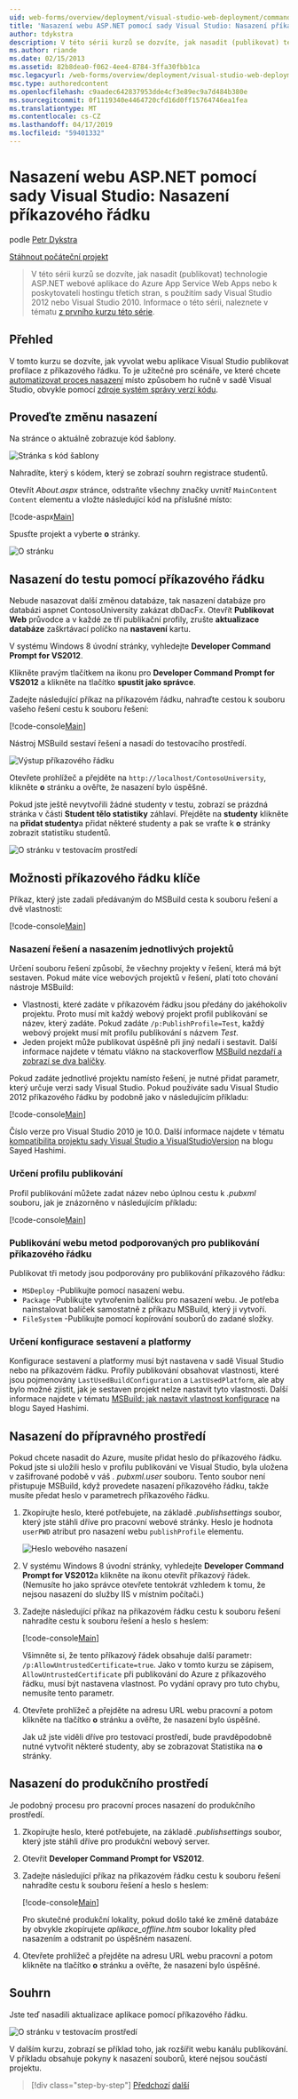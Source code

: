 ```yaml
---
uid: web-forms/overview/deployment/visual-studio-web-deployment/command-line-deployment
title: 'Nasazení webu ASP.NET pomocí sady Visual Studio: Nasazení příkazového řádku | Dokumentace Microsoftu'
author: tdykstra
description: V této sérii kurzů se dozvíte, jak nasadit (publikovat) technologie ASP.NET webové aplikace do Azure App Service Web Apps nebo k poskytovateli hostingu třetích stran, podle usin...
ms.author: riande
ms.date: 02/15/2013
ms.assetid: 82b8dea0-f062-4ee4-8784-3ffa30fbb1ca
msc.legacyurl: /web-forms/overview/deployment/visual-studio-web-deployment/command-line-deployment
msc.type: authoredcontent
ms.openlocfilehash: c9aadec642837953dde4cf3e89ec9a7d484b380e
ms.sourcegitcommit: 0f1119340e4464720cfd16d0ff15764746ea1fea
ms.translationtype: MT
ms.contentlocale: cs-CZ
ms.lasthandoff: 04/17/2019
ms.locfileid: "59401332"
---
```

# <a name="aspnet-web-deployment-using-visual-studio-command-line-deployment"></a>Nasazení webu ASP.NET pomocí sady Visual Studio: Nasazení příkazového řádku

podle [Petr Dykstra](https://github.com/tdykstra)

[Stáhnout počáteční projekt](http://go.microsoft.com/fwlink/p/?LinkId=282627)

> V této sérii kurzů se dozvíte, jak nasadit (publikovat) technologie ASP.NET webové aplikace do Azure App Service Web Apps nebo k poskytovateli hostingu třetích stran, s použitím sady Visual Studio 2012 nebo Visual Studio 2010. Informace o této sérii, naleznete v tématu [z prvního kurzu této série](introduction.md).


## <a name="overview"></a>Přehled

V tomto kurzu se dozvíte, jak vyvolat webu aplikace Visual Studio publikovat profilace z příkazového řádku. To je užitečné pro scénáře, ve které chcete [automatizovat proces nasazení](../../../../aspnet/overview/developing-apps-with-windows-azure/building-real-world-cloud-apps-with-windows-azure/continuous-integration-and-continuous-delivery.md) místo způsobem ho ručně v sadě Visual Studio, obvykle pomocí [zdroje systém správy verzí kódu](../../../../aspnet/overview/developing-apps-with-windows-azure/building-real-world-cloud-apps-with-windows-azure/source-control.md).

## <a name="make-a-change-to-deploy"></a>Proveďte změnu nasazení

Na stránce o aktuálně zobrazuje kód šablony.

![Stránka s kód šablony](command-line-deployment/_static/image1.png)

Nahradíte, který s kódem, který se zobrazí souhrn registrace studentů.

Otevřít *About.aspx* stránce, odstraňte všechny značky uvnitř `MainContent` `Content` elementu a vložte následující kód na příslušné místo:

[!code-aspx[Main](command-line-deployment/samples/sample1.aspx)]

Spusťte projekt a vyberte **o** stránky.

![O stránku](command-line-deployment/_static/image2.png)

## <a name="deploy-to-test-by-using-the-command-line"></a>Nasazení do testu pomocí příkazového řádku

Nebude nasazovat další změnou databáze, tak nasazení databáze pro databázi aspnet ContosoUniversity zakázat dbDacFx. Otevřít **Publikovat Web** průvodce a v každé ze tří publikační profily, zrušte **aktualizace databáze** zaškrtávací políčko na **nastavení** kartu.

V systému Windows 8 úvodní stránky, vyhledejte **Developer Command Prompt for VS2012**.

Klikněte pravým tlačítkem na ikonu pro **Developer Command Prompt for VS2012** a klikněte na tlačítko **spustit jako správce**.

Zadejte následující příkaz na příkazovém řádku, nahraďte cestou k souboru vašeho řešení cestu k souboru řešení:

[!code-console[Main](command-line-deployment/samples/sample2.cmd)]

Nástroj MSBuild sestaví řešení a nasadí do testovacího prostředí.

![Výstup příkazového řádku](command-line-deployment/_static/image3.png)

Otevřete prohlížeč a přejděte na `http://localhost/ContosoUniversity`, klikněte **o** stránku a ověřte, že nasazení bylo úspěšné.

Pokud jste ještě nevytvořili žádné studenty v testu, zobrazí se prázdná stránka v části **Student tělo statistiky** záhlaví. Přejděte na **studenty** klikněte na **přidat studenty**a přidat některé studenty a pak se vraťte k **o** stránky zobrazit statistiku studentů.

![O stránku v testovacím prostředí](command-line-deployment/_static/image4.png)

## <a name="key-command-line-options"></a>Možnosti příkazového řádku klíče

Příkaz, který jste zadali předávaným do MSBuild cesta k souboru řešení a dvě vlastnosti:

[!code-console[Main](command-line-deployment/samples/sample3.cmd)]

### <a name="deploying-the-solution-versus-deploying-individual-projects"></a>Nasazení řešení a nasazením jednotlivých projektů

Určení souboru řešení způsobí, že všechny projekty v řešení, která má být sestaven. Pokud máte více webových projektů v řešení, platí toto chování nástroje MSBuild:

- Vlastnosti, které zadáte v příkazovém řádku jsou předány do jakéhokoliv projektu. Proto musí mít každý webový projekt profil publikování se název, který zadáte. Pokud zadáte `/p:PublishProfile=Test`, každý webový projekt musí mít profilu publikování s názvem *Test*.
- Jeden projekt může publikovat úspěšně při jiný nedaří i sestavit. Další informace najdete v tématu vlákno na stackoverflow [MSBuild nezdaří a zobrazí se dva balíčky](http://stackoverflow.com/questions/14226451/msbuild-fails-with-two-packages).

Pokud zadáte jednotlivé projektu namísto řešení, je nutné přidat parametr, který určuje verzi sady Visual Studio. Pokud používáte sadu Visual Studio 2012 příkazového řádku by podobně jako v následujícím příkladu:

[!code-console[Main](command-line-deployment/samples/sample4.cmd?highlight=1)]

Číslo verze pro Visual Studio 2010 je 10.0. Další informace najdete v tématu [kompatibilita projektu sady Visual Studio a VisualStudioVersion](http://sedodream.com/2012/08/19/VisualStudioProjectCompatabilityAndVisualStudioVersion.aspx) na blogu Sayed Hashimi.

### <a name="specifying-the-publish-profile"></a>Určení profilu publikování

Profil publikování můžete zadat název nebo úplnou cestu k *.pubxml* souboru, jak je znázorněno v následujícím příkladu:

[!code-console[Main](command-line-deployment/samples/sample5.cmd?highlight=1)]

### <a name="web-publish-methods-supported-for-command-line-publishing"></a>Publikování webu metod podporovaných pro publikování příkazového řádku

Publikovat tři metody jsou podporovány pro publikování příkazového řádku:

- `MSDeploy` -Publikujte pomocí nasazení webu.
- `Package` -Publikujte vytvořením balíčku pro nasazení webu. Je potřeba nainstalovat balíček samostatně z příkazu MSBuild, který ji vytvoří.
- `FileSystem` -Publikujte pomocí kopírování souborů do zadané složky.

### <a name="specifying-the-build-configuration-and-platform"></a>Určení konfigurace sestavení a platformy

Konfigurace sestavení a platformy musí být nastavena v sadě Visual Studio nebo na příkazovém řádku. Profily publikování obsahovat vlastnosti, které jsou pojmenovány `LastUsedBuildConfiguration` a `LastUsedPlatform`, ale aby bylo možné zjistit, jak je sestaven projekt nelze nastavit tyto vlastnosti. Další informace najdete v tématu [MSBuild: jak nastavit vlastnost konfigurace](http://sedodream.com/2012/10/27/MSBuildHowToSetTheConfigurationProperty.aspx) na blogu Sayed Hashimi.

## <a name="deploy-to-staging"></a>Nasazení do přípravného prostředí

Pokud chcete nasadit do Azure, musíte přidat heslo do příkazového řádku. Pokud jste si uložili heslo v profilu publikování ve Visual Studio, byla uložena v zašifrované podobě v váš *. pubxml.user* souboru. Tento soubor není přistupuje MSBuild, když provedete nasazení příkazového řádku, takže musíte předat heslo v parametrech příkazového řádku.

1. Zkopírujte heslo, které potřebujete, na základě *.publishsettings* soubor, který jste stáhli dříve pro pracovní webové stránky. Heslo je hodnota `userPWD` atribut pro nasazení webu `publishProfile` elementu.

    ![Heslo webového nasazení](command-line-deployment/_static/image5.png)
2. V systému Windows 8 úvodní stránky, vyhledejte **Developer Command Prompt for VS2012**a klikněte na ikonu otevřít příkazový řádek. (Nemusíte ho jako správce otevřete tentokrát vzhledem k tomu, že nejsou nasazení do služby IIS v místním počítači.)
3. Zadejte následující příkaz na příkazovém řádku cestu k souboru řešení nahradíte cestu k souboru řešení a heslo s heslem:

    [!code-console[Main](command-line-deployment/samples/sample6.cmd)]

    Všimněte si, že tento příkazový řádek obsahuje další parametr: `/p:AllowUntrustedCertificate=true`. Jako v tomto kurzu se zápisem, `AllowUntrustedCertificate` při publikování do Azure z příkazového řádku, musí být nastavena vlastnost. Po vydání opravy pro tuto chybu, nemusíte tento parametr.
4. Otevřete prohlížeč a přejděte na adresu URL webu pracovní a potom klikněte na tlačítko **o** stránku a ověřte, že nasazení bylo úspěšné.

    Jak už jste viděli dříve pro testovací prostředí, bude pravděpodobně nutné vytvořit některé studenty, aby se zobrazovat Statistika na **o** stránky.

## <a name="deploy-to-production"></a>Nasazení do produkčního prostředí

Je podobný procesu pro pracovní proces nasazení do produkčního prostředí.

1. Zkopírujte heslo, které potřebujete, na základě *.publishsettings* soubor, který jste stáhli dříve pro produkční webový server.
2. Otevřít **Developer Command Prompt for VS2012**.
3. Zadejte následující příkaz na příkazovém řádku cestu k souboru řešení nahradíte cestu k souboru řešení a heslo s heslem:

    [!code-console[Main](command-line-deployment/samples/sample7.cmd)]

    Pro skutečné produkční lokality, pokud došlo také ke změně databáze by obvykle zkopírujete *aplikace\_offline.htm* soubor lokality před nasazením a odstranit po úspěšném nasazení.
4. Otevřete prohlížeč a přejděte na adresu URL webu pracovní a potom klikněte na tlačítko **o** stránku a ověřte, že nasazení bylo úspěšné.

## <a name="summary"></a>Souhrn

Jste teď nasadili aktualizace aplikace pomocí příkazového řádku.

![O stránku v testovacím prostředí](command-line-deployment/_static/image6.png)

V dalším kurzu, zobrazí se příklad toho, jak rozšířit webu kanálu publikování. V příkladu obsahuje pokyny k nasazení souborů, které nejsou součástí projektu.

> [!div class="step-by-step"]
> [Předchozí](deploying-a-database-update.md)
> [další](deploying-extra-files.md)
